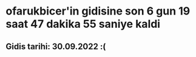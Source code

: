 # ofarukbicer'in gidisine son 6 gun 19 saat 47 dakika 55 saniye kaldi

## Gidis tarihi: 30.09.2022 :(